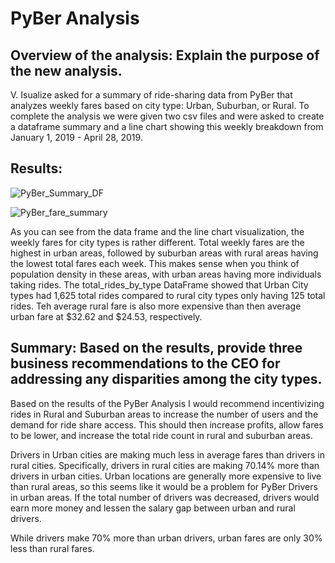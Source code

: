 # PyBer Analysis

## Overview of the analysis: Explain the purpose of the new analysis.

V. Isualize asked for a summary of ride-sharing data from PyBer that analyzes weekly fares based on city type: Urban, Suburban, or Rural. To complete the analysis we were given two csv files and were asked to create a dataframe summary and a line chart showing this weekly breakdown from January 1, 2019 - April 28, 2019.

## Results:

![PyBer_Summary_DF](https://user-images.githubusercontent.com/64506842/96201448-72370080-0f11-11eb-9257-e4fb79759e1d.PNG)

![PyBer_fare_summary](https://user-images.githubusercontent.com/64506842/96037028-26556000-0e1a-11eb-9486-8bf5a55cab85.png)

As you can see from the data frame and the line chart visualization, the weekly fares for city types is rather different. Total weekly fares are the highest in urban areas, followed by suburban areas with rural areas having the lowest total fares each week. This makes sense when you think of population density in these areas, with urban areas having more individuals taking rides. The total_rides_by_type DataFrame showed that Urban City types had 1,625 total rides compared to rural city types only having 125 total rides. Teh average rural fare is also more expensive than then average urban fare at $32.62 and $24.53, respectively.

## Summary: Based on the results, provide three business recommendations to the CEO for addressing any disparities among the city types.

Based on the results of the PyBer Analysis I would recommend incentivizing rides in Rural and Suburban areas to increase the number of users and the demand for ride share access. This should then increase profits, allow fares to be lower, and increase the total ride count in rural and suburban areas.

Drivers in Urban cities are making much less in average fares than drivers in rural cities. Specifically, drivers in rural cities are making  70.14% more than drivers in urban cities. Urban locations are generally more expensive to live than rural areas, so this seems like it would be a problem for PyBer Drivers in urban areas. If the total number of drivers was decreased, drivers would earn more money and lessen the salary gap between urban and rural drivers.

While drivers make 70% more than urban drivers, urban fares are only 30% less than rural fares. 


